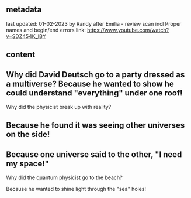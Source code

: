 ## metadata
last updated: 01-02-2023 by Randy after Emilia - review scan incl Proper names and begin/end errors
link: https://www.youtube.com/watch?v=SDZ454K_lBY

## content

Why did David Deutsch go to a party dressed as a multiverse? Because he wanted to show he could understand "everything" under one roof!
---
Why did the physicist break up with reality?

Because he found it was seeing other universes on the side!
---
Because one universe said to the other, "I need my space!"
---
Why did the quantum physicist go to the beach?

Because he wanted to shine light through the "sea" holes!